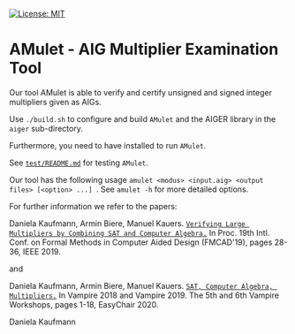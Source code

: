 [![License: MIT](https://img.shields.io/badge/License-MIT-yellow.svg)](https://opensource.org/licenses/MIT)

AMulet - AIG Multiplier Examination Tool
==============================================

Our tool AMulet is able to verify and certify unsigned and signed integer multipliers 
given as AIGs.

Use `./build.sh` to configure and build `AMulet` and the AIGER library in the  `aiger` sub-directory.  

Furthermore, you need to have installed <gmp> to run `AMulet`.

See [`test/README.md`](test/README.md) for testing `AMulet`.  
  

Our tool has the following usage `amulet <modus> <input.aig> <output files> [<option> ...] `.
See `amulet -h` for more detailed options.

For further information we refer to the papers:

Daniela Kaufmann, Armin Biere, Manuel Kauers. 
 [`Verifying Large Multipliers by Combining SAT and Computer Algebra.`](http://fmv.jku.at/papers/KaufmannBiereKauers-FMCAD19.pdf)
In Proc. 19th Intl. Conf. on Formal Methods in Computer Aided Design (FMCAD'19), pages 28-36, IEEE 2019.

and 

Daniela Kaufmann, Armin Biere, Manuel Kauers. 
 [`SAT, Computer Algebra, Multipliers.`](http://fmv.jku.at/papers/KaufmannBiereKauers-Vampire19.pdf)
In Vampire 2018 and Vampire 2019. The 5th and 6th Vampire Workshops, pages 1-18, EasyChair 2020.



Daniela Kaufmann
